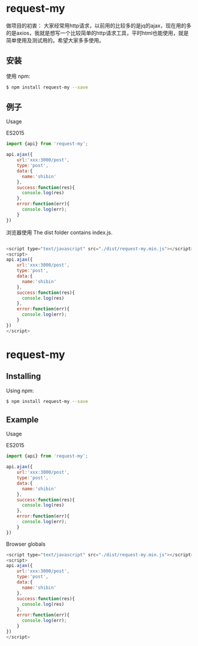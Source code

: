 # request-my

做项目的初衷：
    大家经常用http请求，以前用的比较多的是jq的ajax，现在用的多的是axios，我就是想写一个比较简单的http请求工具，平时html也能使用，就是简单使用及测试用的。希望大家多多使用。

## 安装

使用 npm:

```bash
$ npm install request-my --save
```

## 例子

Usage

ES2015

```js
import {api} from 'request-my';

api.ajax({
    url:'xxx:3000/post',
    type:'post',
    data:{
      name:'shibin'
    },
    success:function(res){
      console.log(res)
    },
    error:function(err){
      console.log(err);
    }
})
```
浏览器使用
The dist folder contains index.js.

```js

<script type="text/javascript" src="./dist/request-my.min.js"></script>
<script>
api.ajax({
    url:'xxx:3000/post',
    type:'post',
    data:{
      name:'shibin'
    },
    success:function(res){
      console.log(res)
    },
    error:function(err){
      console.log(err);
    }
})
</script>
```

# request-my

## Installing

Using npm:

```bash
$ npm install request-my --save
```


## Example

Usage

ES2015

```js
import {api} from 'request-my';

api.ajax({
    url:'xxx:3000/post',
    type:'post',
    data:{
      name:'shibin'
    },
    success:function(res){
      console.log(res)
    },
    error:function(err){
      console.log(err);
    }
})
```
Browser globals
```js
<script type="text/javascript" src="./dist/request-my.min.js"></script>
<script>
api.ajax({
    url:'xxx:3000/post',
    type:'post',
    data:{
      name:'shibin'
    },
    success:function(res){
      console.log(res)
    },
    error:function(err){
      console.log(err);
    }
})
</script>
```